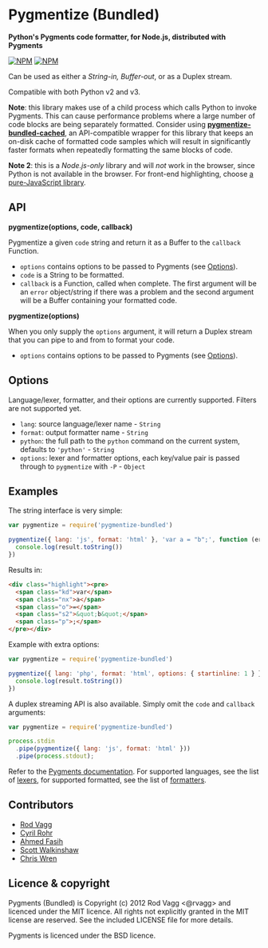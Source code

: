 # Pygmentize (Bundled)

**Python's Pygments code formatter, for Node.js, distributed with Pygments**

[![NPM](https://nodei.co/npm/pygmentize-bundled.png?downloads=true&stars=true&downloadRank=true)](https://nodei.co/npm/pygmentize-bundled/) [![NPM](https://nodei.co/npm-dl/pygmentize-bundled.png?months=6&height=3)](https://nodei.co/npm/pygmentize-bundled/)

Can be used as either a *String-in, Buffer-out*, or as a Duplex stream.

Compatible with both Python v2 and v3.

**Note**: this library makes use of a child process which calls Python to invoke Pygments. This can cause performance problems where a large number of code blocks are being separately formatted. Consider using **[pygmentize-bundled-cached](https://github.com/rvagg/pygmentize-bundled-cached)**, an API-compatible wrapper for this library that keeps an on-disk cache of formatted code samples which will result in significantly faster formats when repeatedly formatting the same blocks of code.

**Note 2**: this is a *Node.js-only* library and will *not* work in the browser, since Python is not available in the browser. For front-end highlighting, choose [a pure-JavaScript library](https://www.npmjs.com/search?q=syntax+highlighting).

## API

**pygmentize(options, code, callback)**

Pygmentize a given `code` string and return it as a Buffer to the `callback` Function.

* `options` contains options to be passed to Pygments (see [Options](#options)).
* `code` is a String to be formatted.
* `callback` is a Function, called when complete. The first argument will be an `error` object/string if there was a problem and the second argument will be a Buffer containing your formatted code.

**pygmentize(options)**

When you only supply the `options` argument, it will return a Duplex stream that you can pipe to and from to format your code.

* `options` contains options to be passed to Pygments (see [Options](#options)).

## Options

Language/lexer, formatter, and their options are currently supported. Filters are not supported yet.

* `lang`: source language/lexer name - `String`
* `format`: output formatter name - `String`
* `python`: the full path to the `python` command on the current system, defaults to `'python'` - `String`
* `options`: lexer and formatter options, each key/value pair is passed through to `pygmentize` with `-P` - `Object`

## Examples

The string interface is very simple:

```js
var pygmentize = require('pygmentize-bundled')

pygmentize({ lang: 'js', format: 'html' }, 'var a = "b";', function (err, result) {
  console.log(result.toString())
})
```

Results in:

```html
<div class="highlight"><pre>
  <span class="kd">var</span>
  <span class="nx">a</span>
  <span class="o">=</span>
  <span class="s2">&quot;b&quot;</span>
  <span class="p">;</span>
</pre></div>
```

Example with extra options:

```js
var pygmentize = require('pygmentize-bundled')

pygmentize({ lang: 'php', format: 'html', options: { startinline: 1 } }, 'var a = true;', function (err, result) {
  console.log(result.toString())
})
```

A duplex streaming API is also available. Simply omit the `code` and `callback` arguments:

```js
var pygmentize = require('pygmentize-bundled')

process.stdin
  .pipe(pygmentize({ lang: 'js', format: 'html' }))
  .pipe(process.stdout);
```

Refer to the [Pygments documentation](http://pygments.org/docs/). For supported languages, see the list of [lexers](http://pygments.org/docs/lexers/), for supported formatted, see the list of [formatters](http://pygments.org/docs/formatters/).

## Contributors

* [Rod Vagg](https://github.com/rvagg)
* [Cyril Rohr](https://github.com/crohr)
* [Ahmed Fasih](https://github.com/fasiha)
* [Scott Walkinshaw](https://github.com/swalkinshaw)
* [Chris Wren](https://github.com/ChrisWren)

## Licence & copyright

Pygments (Bundled) is Copyright (c) 2012 Rod Vagg <@rvagg> and licenced under the MIT licence. All rights not explicitly granted in the MIT license are reserved. See the included LICENSE file for more details.

Pygments is licenced under the BSD licence.
